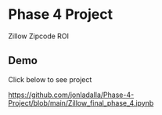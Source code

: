 
# Phase 4 Project

Zillow Zipcode ROI

## Demo

Click below to see project

https://github.com/jonladalla/Phase-4-Project/blob/main/Zillow_final_phase_4.ipynb